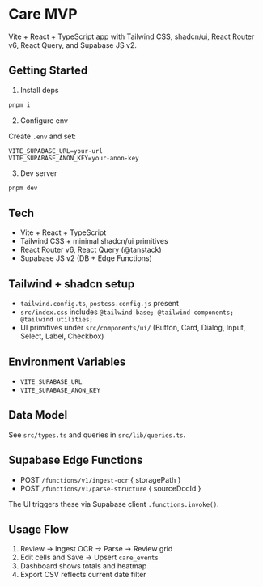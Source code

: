 # Care MVP

Vite + React + TypeScript app with Tailwind CSS, shadcn/ui, React Router v6, React Query, and Supabase JS v2.

## Getting Started

1. Install deps

```bash
pnpm i
```

2. Configure env

Create `.env` and set:

```
VITE_SUPABASE_URL=your-url
VITE_SUPABASE_ANON_KEY=your-anon-key
```

3. Dev server

```bash
pnpm dev
```

## Tech

- Vite + React + TypeScript
- Tailwind CSS + minimal shadcn/ui primitives
- React Router v6, React Query (@tanstack)
- Supabase JS v2 (DB + Edge Functions)

## Tailwind + shadcn setup

- `tailwind.config.ts`, `postcss.config.js` present
- `src/index.css` includes `@tailwind base; @tailwind components; @tailwind utilities;`
- UI primitives under `src/components/ui/` (Button, Card, Dialog, Input, Select, Label, Checkbox)

## Environment Variables

- `VITE_SUPABASE_URL`
- `VITE_SUPABASE_ANON_KEY`

## Data Model

See `src/types.ts` and queries in `src/lib/queries.ts`.

## Supabase Edge Functions

- POST `/functions/v1/ingest-ocr` { storagePath }
- POST `/functions/v1/parse-structure` { sourceDocId }

The UI triggers these via Supabase client `.functions.invoke()`.

## Usage Flow

1. Review → Ingest OCR → Parse → Review grid
2. Edit cells and Save → Upsert `care_events`
3. Dashboard shows totals and heatmap
4. Export CSV reflects current date filter
